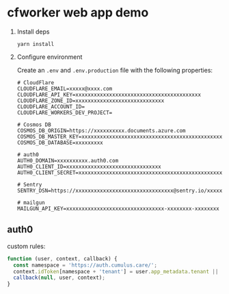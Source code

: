 # cfworker web app demo

1. Install deps

   ```
   yarn install
   ```

2. Configure environment

   Create an `.env` and `.env.production` file with the following properties:

   ```
   # CloudFlare
   CLOUDFLARE_EMAIL=xxxxx@xxxx.com
   CLOUDFLARE_API_KEY=xxxxxxxxxxxxxxxxxxxxxxxxxxxxxxxxxxxxxxxxx
   CLOUDFLARE_ZONE_ID=xxxxxxxxxxxxxxxxxxxxxxxxxxxxx
   CLOUDFLARE_ACCOUNT_ID=
   CLOUDFLARE_WORKERS_DEV_PROJECT=

   # Cosmos DB
   COSMOS_DB_ORIGIN=https://xxxxxxxxxx.documents.azure.com
   COSMOS_DB_MASTER_KEY=xxxxxxxxxxxxxxxxxxxxxxxxxxxxxxxxxxxxxxxxxxxxxxxxxxxxxxxxxxxxxxxxxxxxxxxxxxxxxxxxx
   COSMOS_DB_DATABASE=xxxxxxxxx

   # auth0
   AUTH0_DOMAIN=xxxxxxxxxx.auth0.com
   AUTH0_CLIENT_ID=xxxxxxxxxxxxxxxxxxxxxxxxxxxxxxx
   AUTH0_CLIENT_SECRET=xxxxxxxxxxxxxxxxxxxxxxxxxxxxxxxxxxxxxxxxxxxxxxxxxxxxxxxxxxxxxxxxx

   # Sentry
   SENTRY_DSN=https://xxxxxxxxxxxxxxxxxxxxxxxxxxxxxxxx@sentry.io/xxxxxxx

   # mailgun
   MAILGUN_API_KEY=xxxxxxxxxxxxxxxxxxxxxxxxxxxxxxxx-xxxxxxxx-xxxxxxxx
   ```

## auth0

custom rules:

```js
function (user, context, callback) {
  const namespace = 'https://auth.cumulus.care/';
  context.idToken[namespace + 'tenant'] = user.app_metadata.tenant || 'demo';
  callback(null, user, context);
}
```
